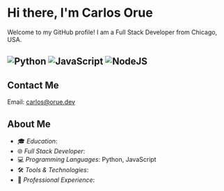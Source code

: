 # Hi there, I'm Carlos Orue

Welcome to my GitHub profile! I am a Full Stack Developer from Chicago, USA.



![Python](https://img.shields.io/badge/python-3670A0?style=for-the-badge&logo=python&logoColor=ffdd54) ![JavaScript](https://img.shields.io/badge/javascript-%23323330.svg?style=for-the-badge&logo=javascript&logoColor=%23F7DF1E) ![NodeJS](https://img.shields.io/badge/node.js-6DA55F?style=for-the-badge&logo=node.js&logoColor=white)
---
## Contact Me

Email: carlos@orue.dev

## About Me

- 🎓 *Education*: 
- 🌐 *Full Stack Developer*: 
- 💻 *Programming Languages*: Python, JavaScript
- 🛠️ *Tools & Technologies*: 
- 🏢 *Professional Experience*:
 
